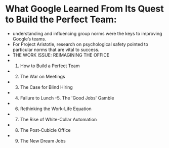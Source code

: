 
# What Google Learned From Its Quest to Build the Perfect Team:
- understanding and influencing group norms were the keys to improving Google’s teams.
- For Project Aristotle, research on psychological safety pointed to particular norms that are vital to success.
- THE WORK ISSUE: REIMAGINING THE OFFICE
- 1. How to Build a Perfect Team
- 2. The War on Meetings
- 3. The Case for Blind Hiring
- 4. Failure to Lunch
-5. The 'Good Jobs' Gamble
- 6. Rethinking the Work-Life Equation
- 7. The Rise of White-Collar Automation
- 8. The Post-Cubicle Office
- 9. The New Dream Jobs
